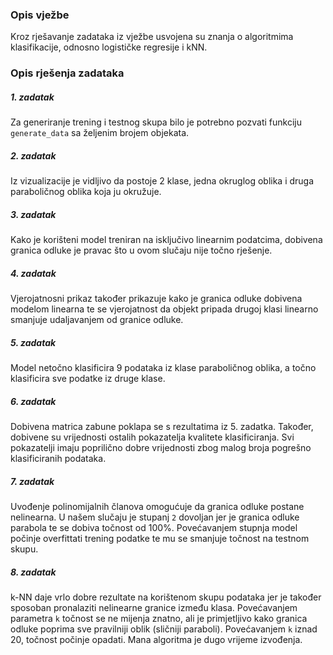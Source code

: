 ### Opis vježbe
Kroz rješavanje zadataka iz vježbe usvojena su znanja o algoritmima klasifikacije, odnosno logističke regresije i kNN.
### Opis rješenja zadataka
##### 1. zadatak
Za generiranje trening i testnog skupa bilo je potrebno pozvati funkciju `generate_data` sa željenim brojem objekata.
##### 2. zadatak
Iz vizualizacije je vidljivo da postoje 2 klase, jedna okruglog oblika i druga paraboličnog oblika koja ju okružuje.
##### 3. zadatak
Kako je korišteni model treniran na isključivo linearnim podatcima, dobivena granica odluke je pravac što u ovom slučaju nije točno rješenje.
##### 4. zadatak
Vjerojatnosni prikaz također prikazuje kako je granica odluke dobivena modelom linearna te se vjerojatnost da objekt pripada drugoj klasi linearno smanjuje udaljavanjem od granice odluke.
##### 5. zadatak
Model netočno klasificira 9 podataka iz klase paraboličnog oblika, a točno klasificira sve podatke iz druge klase.
##### 6. zadatak
Dobivena matrica zabune poklapa se s rezultatima iz 5. zadatka. Također, dobivene su vrijednosti ostalih pokazatelja kvalitete klasificiranja. Svi pokazatelji imaju poprilično dobre vrijednosti zbog malog broja pogrešno klasificiranih podataka.
##### 7. zadatak
Uvođenje polinomijalnih članova omogućuje da granica odluke postane nelinearna. U našem slučaju je stupanj `2` dovoljan jer je granica odluke parabola te se dobiva točnost od 100%. Povećavanjem stupnja model počinje overfittati trening podatke te mu se smanjuje točnost na testnom skupu.
##### 8. zadatak 
k-NN daje vrlo dobre rezultate na korištenom skupu podataka jer je također sposoban pronalaziti nelinearne granice između klasa. Povećavanjem parametra `k` točnost se ne mijenja znatno, ali je primjetljivo kako granica odluke poprima sve pravilniji oblik (sličniji paraboli). Povećavanjem `k` iznad 20, točnost počinje opadati. Mana algoritma je dugo vrijeme izvođenja.